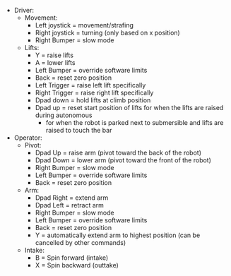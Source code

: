 - Driver:
  - Movement:
    - Left joystick = movement/strafing
    - Right joystick = turning (only based on x position)
    - Right Bumper = slow mode
  - Lifts:
    - Y = raise lifts
    - A = lower lifts
    - Left Bumper = override software limits
    - Back = reset zero position
    - Left Trigger = raise left lift specifically
    - Right Trigger = raise right lift specifically
    - Dpad down = hold lifts at climb position
    - Dpad up = reset start position of lifts for when the lifts are raised during autonomous
      - for when the robot is parked next to submersible and lifts are raised to touch the bar
- Operator:
  - Pivot:
    - Dpad Up = raise arm (pivot toward the back of the robot)
    - Dpad Down = lower arm (pivot toward the front of the robot)
    - Right Bumper = slow mode
    - Left Bumper = override software limits
    - Back = reset zero position
  - Arm:
    - Dpad Right = extend arm
    - Dpad Left = retract arm
    - Right Bumper = slow mode
    - Left Bumper = override software limits
    - Back = reset zero position
    - Y = automatically extend arm to highest position (can be cancelled by other commands)
  - Intake:
    - B = Spin forward (intake)
    - X = Spin backward (outtake)